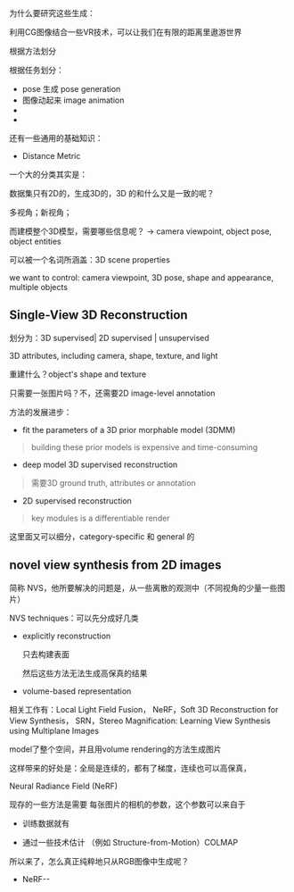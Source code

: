 为什么要研究这些生成：



利用CG图像结合一些VR技术，可以让我们在有限的距离里遨游世界







根据方法划分



根据任务划分：

- pose 生成 pose generation
- 图像动起来 image animation
- 
- 



还有一些通用的基础知识：

- Distance Metric





一个大的分类其实是：

数据集只有2D的，生成3D的，3D 的和什么又是一致的呢？

多视角；新视角；

而建模整个3D模型，需要哪些信息呢？ -> camera viewpoint, object pose, object entities



可以被一个名词所涵盖：3D scene properties

we want to control: camera viewpoint, 3D pose, shape and appearance, multiple objects





## Single-View 3D Reconstruction

划分为：3D supervised| 2D supervised | unsupervised 



3D attributes, including camera, shape, texture, and light



重建什么？object's shape and texture

只需要一张图片吗？不，还需要2D image-level annotation

方法的发展进步：

- fit the parameters of a 3D prior morphable model (3DMM)

> building these prior models is expensive and time-consuming

- deep model 3D supervised reconstruction

> 需要3D ground truth, attributes or annotation

- 2D supervised reconstruction

> key modules is a differentiable render 





这里面又可以细分，category-specific 和 general 的





## novel view synthesis from 2D images

简称 NVS，他所要解决的问题是，从一些离散的观测中（不同视角的少量一些图片）



NVS techniques：可以先分成好几类

- explicitly reconstruction 

  只去构建表面

  然后这些方法无法生成高保真的结果

- volume-based representation 

相关工作有：Local Light Field Fusion， NeRF，Soft 3D Reconstruction for View Synthesis， SRN，Stereo Magnification: Learning View Synthesis using Multiplane Images

  model了整个空间，并且用volume rendering的方法生成图片

  这样带来的好处是：全局是连续的，都有了梯度，连续也可以高保真，

Neural Radiance Field (NeRF)



现存的一些方法是需要 每张图片的相机的参数，这个参数可以来自于

- 训练数据就有

- 通过一些技术估计 （例如 Structure-from-Motion）COLMAP

  



所以来了，怎么真正纯粹地只从RGB图像中生成呢？

- NeRF--



